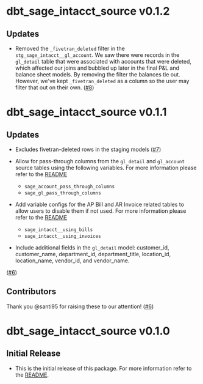 # dbt_sage_intacct_source v0.1.2
 
## Updates
- Removed the `_fivetran_deleted` filter in the `stg_sage_intacct__gl_account`. We saw there were records in the `gl_detail` table that were associated with accounts that were deleted, which affected our joins and bubbled up later in the final P&L and balance sheet models. By removing the filter the balances tie out. However, we've kept `_fivetran_deleted` as a column so the user may filter that out on their own.
([#8](https://github.com/fivetran/dbt_sage_intacct_source/pull/8))

# dbt_sage_intacct_source v0.1.1
 
## Updates
- Excludes fivetran-deleted rows in the staging models
([#7](https://github.com/fivetran/dbt_sage_intacct/issues/7))

- Allow for pass-through columns from the  `gl_detail` and `gl_account` source tables using the following variables. For more information please refer to the [README](https://github.com/fivetran/dbt_sage_intacct_source/blob/main/README.md#passthrough-columns)
    - `sage_account_pass_through_columns`
    - `sage_gl_pass_through_columns`

- Add variable configs for the AP Bill and AR Invoice related tables to allow users to disable them if not used. For more information please refer to the [README](https://github.com/fivetran/dbt_sage_intacct_source/blob/main/README.md#disabling-and-enabling-models)
    - `sage_intacct__using_bills`
    - `sage_intacct__using_invoices`

- Include additional fields in the `gl_detail` model: customer_id, customer_name, department_id, department_title, location_id, location_name, vendor_id, and vendor_name. 

([#6](https://github.com/fivetran/dbt_sage_intacct/issues/6))

## Contributors
Thank you @santi95 for raising these to our attention! ([#6](https://github.com/fivetran/dbt_sage_intacct_source/pull/6))

# dbt_sage_intacct_source v0.1.0

## Initial Release
- This is the initial release of this package. For more information refer to the [README](/README.md).

